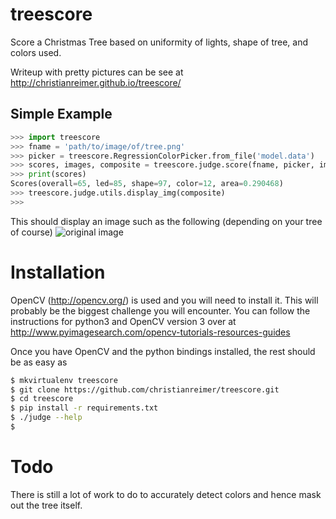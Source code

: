 # treescore
Score a Christmas Tree based on uniformity of lights, shape of tree, and colors used.

Writeup with pretty pictures can be see at
http://christianreimer.github.io/treescore/

## Simple Example

```python
>>> import treescore
>>> fname = 'path/to/image/of/tree.png'
>>> picker = treescore.RegressionColorPicker.from_file('model.data')
>>> scores, images, composite = treescore.judge.score(fname, picker, images=True)
>>> print(scores)
Scores(overall=65, led=85, shape=97, color=12, area=0.290468)
>>> treescore.judge.utils.display_img(composite)
>>>
```

This should display an image such as the following (depending on your tree of
course)
![original image](../readme/composite.png)


# Installation

OpenCV (http://opencv.org/) is used and you will need to install it. This will
probably be the biggest challenge you will encounter. You can follow the
instructions for python3 and OpenCV version 3 over at
http://www.pyimagesearch.com/opencv-tutorials-resources-guides

Once you have OpenCV and the python bindings installed, the rest should be as
easy as

```bash
$ mkvirtualenv treescore
$ git clone https://github.com/christianreimer/treescore.git
$ cd treescore
$ pip install -r requirements.txt
$ ./judge --help
$
```

# Todo

There is still a lot of work to do to accurately detect colors and hence mask
out the tree itself.


